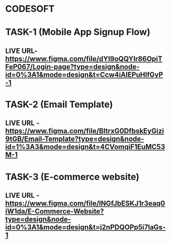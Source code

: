 # CODESOFT

# TASK-1 (Mobile App Signup Flow)
## LIVE URL- https://www.figma.com/file/dYI9oQQYIr86OpiTFeP067/Login-page?type=design&node-id=0%3A1&mode=design&t=Ccw4iAlEPuHlfGyP-1

# TASK-2 (Email Template)
## LIVE URL - https://www.figma.com/file/BltrxG0DfbskEyGizi9tGB/Email-Template?type=design&node-id=1%3A3&mode=design&t=4CVomqiF1EuMC53M-1

# TASK-3 (E-commerce website)
## LIVE URL - https://www.figma.com/file/lNGfJbESKJ1r3eaq0iW1da/E-Commerce-Website?type=design&node-id=0%3A1&mode=design&t=j2nPDQOPp5i7laGs-1
